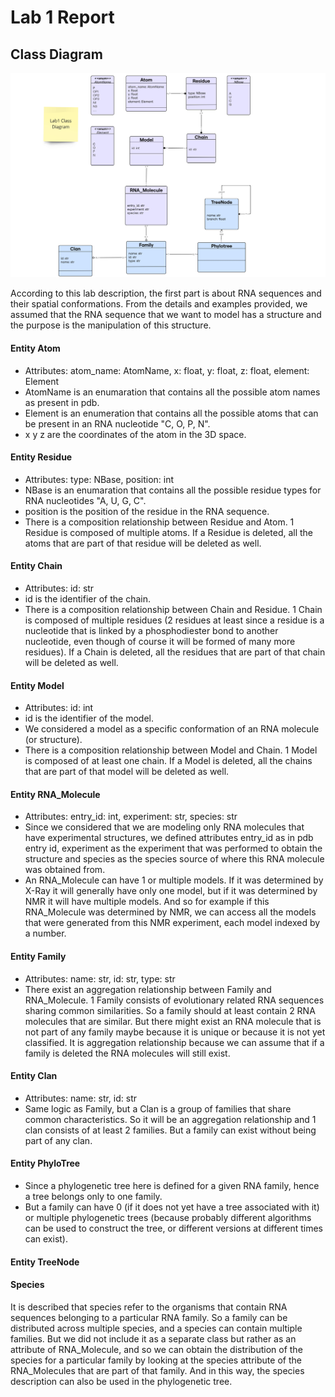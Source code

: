 # Lab 1 Report

## Class Diagram

![Class Diagram](/lab1/model/Class-Diagram.jpg)

According to this lab description, the first part is about RNA sequences and their spatial conformations. From the details and examples provided, we assumed that the RNA sequence that we want to model has a structure and the purpose is the manipulation of this structure. 

#### Entity Atom 
- Attributes: atom_name: AtomName, x: float, y: float, z: float, element: Element
- AtomName is an enumaration that contains all the possible atom names as present in pdb. 
- Element is an enumeration that contains all the possible atoms that can be present in an RNA nucleotide "C, O, P, N". 
- x y z are the coordinates of the atom in the 3D space.

#### Entity Residue
- Attributes: type: NBase, position: int
- NBase is an enumaration that contains all the possible residue types for RNA nucleotides "A, U, G, C".
- position is the position of the residue in the RNA sequence.
- There is a composition relationship between Residue and Atom. 1 Residue is composed of multiple atoms. If a Residue is deleted, all the atoms that are part of that residue will be deleted as well.


#### Entity Chain
- Attributes: id: str
- id is the identifier of the chain.
- There is a composition relationship between Chain and Residue. 1 Chain is composed of multiple residues (2 residues at least since a residue is a nucleotide that is linked by a phosphodiester bond to another nucleotide, even though of course it will be formed of many more residues). If a Chain is deleted, all the residues that are part of that chain will be deleted as well.

#### Entity Model
- Attributes: id: int
- id is the identifier of the model.
- We considered a model as a specific conformation of an RNA molecule (or structure). 
- There is a composition relationship between Model and Chain. 1 Model is composed of at least one chain. If a Model is deleted, all the chains that are part of that model will be deleted as well.

#### Entity RNA_Molecule
- Attributes: entry_id: int, experiment: str, species: str
- Since we considered that we are modeling only RNA molecules that have experimental structures, we defined attributes entry_id as in pdb entry id, experiment as the experiment that was performed to obtain the structure and species as the species source of where this RNA molecule was obtained from.
- An RNA_Molecule can have 1 or multiple models. If it was determined by X-Ray it will generally have only one model, but if it was determined by NMR it will have multiple models. And so for example if this RNA_Molecule was determined by NMR, we can access all the models that were generated from this NMR experiment, each model indexed by a number.

#### Entity Family
- Attributes: name: str, id: str, type: str 
- There exist an aggregation relationship between Family and RNA_Molecule. 1 Family consists of evolutionary related RNA sequences sharing common similarities. So a family should at least contain 2 RNA molecules that are similar. But there might exist an RNA molecule that is not part of any family maybe because it is unique or because it is not yet classified. It is aggregation relationship because we can assume that if a family is deleted the RNA molecules will still exist. 

#### Entity Clan
- Attributes: name: str, id: str
- Same logic as Family, but a Clan is a group of families that share common characteristics. So it will be an aggregation relationship and 1 clan consists of at least 2 families. But a family can exist without being part of any clan. 

#### Entity PhyloTree
- Since a phylogenetic tree here is defined for a given RNA family, hence a tree belongs only to one family. 
- But a family can have 0 (if it does not yet have a tree associated with it) or multiple phylogenetic trees (because probably different algorithms can be used to construct the tree, or different versions at different times can exist). 

#### Entity TreeNode




#### Species
It is described that species refer to the organisms that contain RNA sequences belonging to a particular RNA family. So a family can be distributed across multiple species, and a species can contain multiple families. But we did not include it as a separate class but rather as an attribute of RNA_Molecule, and so we can obtain the distribution of the species for a particular family by looking at the species attribute of the RNA_Molecules that are part of that family. And in this way, the species description can also be used in the phylogenetic tree. 



